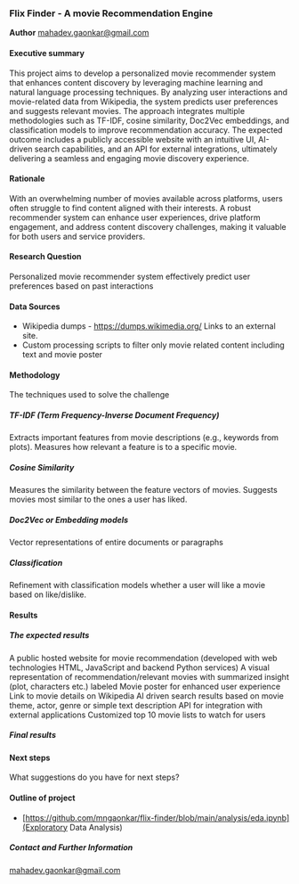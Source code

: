 ### Flix Finder - A movie Recommendation Engine

**Author**
mahadev.gaonkar@gmail.com

#### Executive summary
This project aims to develop a personalized movie recommender system that enhances content discovery by leveraging machine learning and natural language processing techniques. By analyzing user interactions and movie-related data from Wikipedia, the system predicts user preferences and suggests relevant movies. The approach integrates multiple methodologies such as TF-IDF, cosine similarity, Doc2Vec embeddings, and classification models to improve recommendation accuracy. The expected outcome includes a publicly accessible website with an intuitive UI, AI-driven search capabilities, and an API for external integrations, ultimately delivering a seamless and engaging movie discovery experience.

#### Rationale
With an overwhelming number of movies available across platforms, users often struggle to find content aligned with their interests. A robust recommender system can enhance user experiences, drive platform engagement, and address content discovery challenges, making it valuable for both users and service providers.

#### Research Question
Personalized movie recommender system effectively predict user preferences based on past interactions

#### Data Sources
- Wikipedia dumps - https://dumps.wikimedia.org/ Links to an external site.
- Custom processing scripts to filter only movie related content including text and movie poster

#### Methodology
The techniques used to solve the challenge

##### TF-IDF (Term Frequency-Inverse Document Frequency)

Extracts important features from movie descriptions (e.g., keywords from plots).
Measures how relevant a feature is to a specific movie.

##### Cosine Similarity

Measures the similarity between the feature vectors of movies.
Suggests movies most similar to the ones a user has liked.

##### Doc2Vec or Embedding models

Vector representations of entire documents or paragraphs

##### Classification
Refinement with classification models whether a user will like a movie based on like/dislike. 

#### Results
##### The expected results

A public hosted website for movie recommendation (developed with web technologies HTML, JavaScript and backend Python services)
A visual representation of recommendation/relevant movies with summarized insight (plot, characters etc.) labeled
Movie poster for enhanced user experience
Link to movie details on Wikipedia
AI driven search results based on movie theme, actor, genre or simple text description
API for integration with external applications 
Customized top 10 movie lists to watch for users 

##### Final results

#### Next steps
What suggestions do you have for next steps?

#### Outline of project

- [https://github.com/mngaonkar/flix-finder/blob/main/analysis/eda.ipynb](Exploratory Data Analysis)



##### Contact and Further Information
mahadev.gaonkar@gmail.com